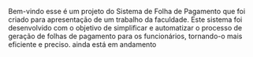 Bem-vindo esse é um projeto do Sistema de Folha de Pagamento que foi criado para apresentação de um trabalho da faculdade. Este sistema foi desenvolvido com o objetivo de simplificar e automatizar o processo de geração de folhas de pagamento para os funcionários, tornando-o mais eficiente e preciso. ainda está em andamento